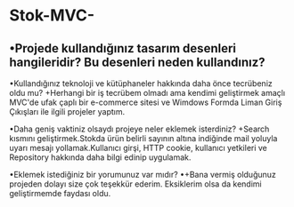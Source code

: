 # Stok-MVC-
•Projede kullandığınız tasarım desenleri hangileridir? Bu desenleri neden kullandınız?
-

•Kullandığınız teknoloji ve kütüphaneler hakkında daha önce tecrübeniz oldu mu?
+Herhangi bir iş tecrübem olmadı ama kendimi geliştirmek amaçlı MVC'de ufak çaplı bir e-commerce sitesi ve Wimdows Formda Liman Giriş Çıkışları ile ilgili projeler yaptım.

•Daha geniş vaktiniz olsaydı projeye neler eklemek isterdiniz?
+Search kısmını geliştirmek.Stokda ürün belirli sayının altına indiğinde mail yoluyla uyarı mesajı yollamak.Kullanıcı girşi, HTTP cookie, kullanıcı yetkileri ve Repository hakkında daha bilgi edinip uygulamak.

•Eklemek istediğiniz bir yorumunuz var mıdır?
•+Bana vermiş olduğunuz projeden dolayı size çok teşekkür ederim. Eksiklerim olsa da kendimi geliştirmemde faydası oldu.
